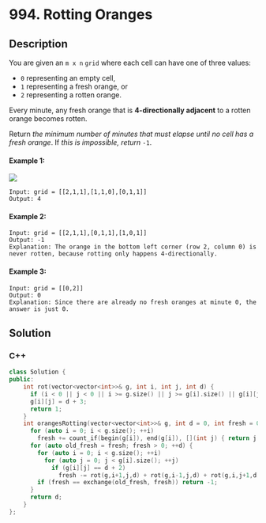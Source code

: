 # 994. Rotting Oranges

## Description
You are given an `m x n` `grid` where each cell can have one of three values:

* `0` representing an empty cell,
* `1` representing a fresh orange, or
* `2` representing a rotten orange.

Every minute, any fresh orange that is **4-directionally adjacent** to a rotten orange becomes rotten.

Return *the minimum number of minutes that must elapse until no cell has a fresh orange*. If *this is impossible, return* `-1`.

#### Example 1:
![](https://assets.leetcode.com/uploads/2019/02/16/oranges.png)
```
Input: grid = [[2,1,1],[1,1,0],[0,1,1]]
Output: 4
```

#### Example 2:
```
Input: grid = [[2,1,1],[0,1,1],[1,0,1]]
Output: -1
Explanation: The orange in the bottom left corner (row 2, column 0) is never rotten, because rotting only happens 4-directionally.
```

#### Example 3:
```
Input: grid = [[0,2]]
Output: 0
Explanation: Since there are already no fresh oranges at minute 0, the answer is just 0.
```


## Solution

### C++
```cpp
class Solution {
public:
    int rot(vector<vector<int>>& g, int i, int j, int d) {
      if (i < 0 || j < 0 || i >= g.size() || j >= g[i].size() || g[i][j] != 1) return 0;
      g[i][j] = d + 3;
      return 1;
    }
    int orangesRotting(vector<vector<int>>& g, int d = 0, int fresh = 0) {
      for (auto i = 0; i < g.size(); ++i) 
        fresh += count_if(begin(g[i]), end(g[i]), [](int j) { return j == 1; });
      for (auto old_fresh = fresh; fresh > 0; ++d) {
        for (auto i = 0; i < g.size(); ++i)
          for (auto j = 0; j < g[i].size(); ++j)
            if (g[i][j] == d + 2)
              fresh -= rot(g,i+1,j,d) + rot(g,i-1,j,d) + rot(g,i,j+1,d) + rot(g,i,j-1,d);
        if (fresh == exchange(old_fresh, fresh)) return -1;
      }
      return d;
    }
};
```